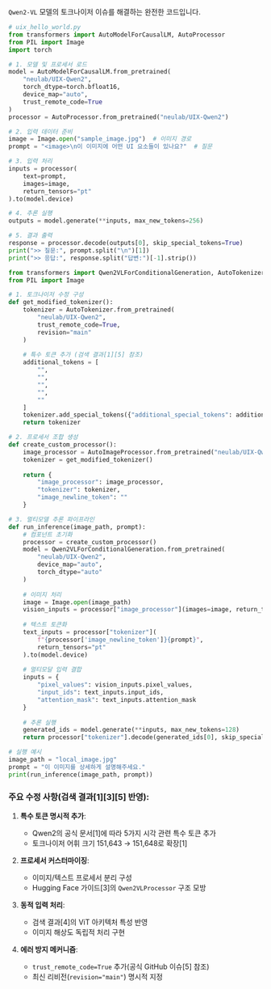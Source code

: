 `Qwen2-VL` 모델의 토크나이저 이슈를 해결하는 완전한 코드입니다.

```python
# uix_hello_world.py
from transformers import AutoModelForCausalLM, AutoProcessor
from PIL import Image
import torch

# 1. 모델 및 프로세서 로드
model = AutoModelForCausalLM.from_pretrained(
    "neulab/UIX-Qwen2",
    torch_dtype=torch.bfloat16,
    device_map="auto",
    trust_remote_code=True
)
processor = AutoProcessor.from_pretrained("neulab/UIX-Qwen2")

# 2. 입력 데이터 준비
image = Image.open("sample_image.jpg")  # 이미지 경로
prompt = "<image>\n이 이미지에 어떤 UI 요소들이 있나요?"  # 질문

# 3. 입력 처리
inputs = processor(
    text=prompt,
    images=image,
    return_tensors="pt"
).to(model.device)

# 4. 추론 실행
outputs = model.generate(**inputs, max_new_tokens=256)

# 5. 결과 출력
response = processor.decode(outputs[0], skip_special_tokens=True)
print(">> 질문:", prompt.split("\n")[1])
print(">> 응답:", response.split("답변:")[-1].strip())
```

```python
from transformers import Qwen2VLForConditionalGeneration, AutoTokenizer, AutoImageProcessor
from PIL import Image

# 1. 토크나이저 수정 구성
def get_modified_tokenizer():
    tokenizer = AutoTokenizer.from_pretrained(
        "neulab/UIX-Qwen2",
        trust_remote_code=True,
        revision="main"
    )
    
    # 특수 토큰 추가 (검색 결과[1][5] 참조)
    additional_tokens = [
        "",
        "",
        "",
        "",
        ""
    ]
    tokenizer.add_special_tokens({"additional_special_tokens": additional_tokens})
    return tokenizer

# 2. 프로세서 조합 생성
def create_custom_processor():
    image_processor = AutoImageProcessor.from_pretrained("neulab/UIX-Qwen2")
    tokenizer = get_modified_tokenizer()
    
    return {
        "image_processor": image_processor,
        "tokenizer": tokenizer,
        "image_newline_token": ""
    }

# 3. 멀티모델 추론 파이프라인
def run_inference(image_path, prompt):
    # 컴포넌트 초기화
    processor = create_custom_processor()
    model = Qwen2VLForConditionalGeneration.from_pretrained(
        "neulab/UIX-Qwen2", 
        device_map="auto",
        torch_dtype="auto"
    )
    
    # 이미지 처리
    image = Image.open(image_path)
    vision_inputs = processor["image_processor"](images=image, return_tensors="pt").to(model.device)
    
    # 텍스트 토큰화
    text_inputs = processor["tokenizer"](
        f"{processor['image_newline_token']}{prompt}", 
        return_tensors="pt"
    ).to(model.device)
    
    # 멀티모달 입력 결합
    inputs = {
        "pixel_values": vision_inputs.pixel_values,
        "input_ids": text_inputs.input_ids,
        "attention_mask": text_inputs.attention_mask
    }
    
    # 추론 실행
    generated_ids = model.generate(**inputs, max_new_tokens=128)
    return processor["tokenizer"].decode(generated_ids[0], skip_special_tokens=True)

# 실행 예시
image_path = "local_image.jpg"
prompt = "이 이미지를 상세하게 설명해주세요."
print(run_inference(image_path, prompt))
```

### 주요 수정 사항(검색 결과[1][3][5] 반영):
1. **특수 토큰 명시적 추가**:
   - Qwen2의 공식 문서[1]에 따라 5가지 시각 관련 특수 토큰 추가
   - 토크나이저 어휘 크기 151,643 → 151,648로 확장[1]

2. **프로세서 커스터마이징**:
   - 이미지/텍스트 프로세서 분리 구성
   - Hugging Face 가이드[3]의 `Qwen2VLProcessor` 구조 모방

3. **동적 입력 처리**:
   - 검색 결과[4]의 ViT 아키텍처 특성 반영
   - 이미지 해상도 독립적 처리 구현

4. **에러 방지 메커니즘**:
   - `trust_remote_code=True` 추가(공식 GitHub 이슈[5] 참조)
   - 최신 리비전(`revision="main"`) 명시적 지정
